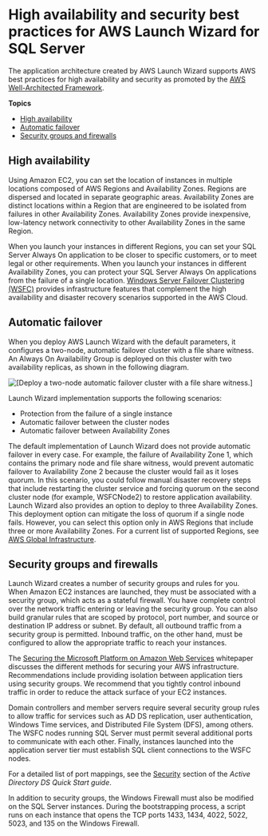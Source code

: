 # High availability and security best practices for AWS Launch Wizard for SQL Server<a name="launch-wizard-best-practices"></a>

The application architecture created by AWS Launch Wizard supports AWS best practices for high availability and security as promoted by the [AWS Well\-Architected Framework](https://d1.awsstatic.com/whitepapers/architecture/AWS_Well-Architected_Framework.pdf)\.

**Topics**
+ [High availability](#launch-wizard-ha)
+ [Automatic failover](#launch-wizard-failover)
+ [Security groups and firewalls](#launch-wizard-sql-security)

## High availability<a name="launch-wizard-ha"></a>

Using Amazon EC2, you can set the location of instances in multiple locations composed of AWS Regions and Availability Zones\. Regions are dispersed and located in separate geographic areas\. Availability Zones are distinct locations within a Region that are engineered to be isolated from failures in other Availability Zones\. Availability Zones provide inexpensive, low\-latency network connectivity to other Availability Zones in the same Region\.

When you launch your instances in different Regions, you can set your SQL Server Always On application to be closer to specific customers, or to meet legal or other requirements\. When you launch your instances in different Availability Zones, you can protect your SQL Server Always On applications from the failure of a single location\. [Windows Server Failover Clustering \(WSFC\)](https://docs.aws.amazon.com/quickstart/latest/sql/overview.html) provides infrastructure features that complement the high availability and disaster recovery scenarios supported in the AWS Cloud\.

## Automatic failover<a name="launch-wizard-failover"></a>

When you deploy AWS Launch Wizard with the default parameters, it configures a two\-node, automatic failover cluster with a file share witness\. An Always On Availability Group is deployed on this cluster with two availability replicas, as shown in the following diagram\.

![\[Deploy a two-node automatic failover cluster with a file share witness.\]](http://docs.aws.amazon.com/launchwizard/latest/userguide/images/sql-server-automatic-failover-2.png)

Launch Wizard implementation supports the following scenarios:
+ Protection from the failure of a single instance
+ Automatic failover between the cluster nodes
+ Automatic failover between Availability Zones

The default implementation of Launch Wizard does not provide automatic failover in every case\. For example, the failure of Availability Zone 1, which contains the primary node and file share witness, would prevent automatic failover to Availability Zone 2 because the cluster would fail as it loses quorum\. In this scenario, you could follow manual disaster recovery steps that include restarting the cluster service and forcing quorum on the second cluster node \(for example, WSFCNode2\) to restore application availability\. Launch Wizard also provides an option to deploy to three Availability Zones\. This deployment option can mitigate the loss of quorum if a single node fails\. However, you can select this option only in AWS Regions that include three or more Availability Zones\. For a current list of supported Regions, see [AWS Global Infrastructure](https://aws.amazon.com/about-aws/global-infrastructure/)\.

## Security groups and firewalls<a name="launch-wizard-sql-security"></a>

Launch Wizard creates a number of security groups and rules for you\. When Amazon EC2 instances are launched, they must be associated with a security group, which acts as a stateful firewall\. You have complete control over the network traffic entering or leaving the security group\. You can also build granular rules that are scoped by protocol, port number, and source or destination IP address or subnet\. By default, all outbound traffic from a security group is permitted\. Inbound traffic, on the other hand, must be configured to allow the appropriate traffic to reach your instances\. 

The [Securing the Microsoft Platform on Amazon Web Services](https://d1.awsstatic.com/whitepapers/aws-microsoft-platform-security.pdf) whitepaper discusses the different methods for securing your AWS infrastructure\. Recommendations include providing isolation between application tiers using security groups\. We recommend that you tightly control inbound traffic in order to reduce the attack surface of your EC2 instances\.

Domain controllers and member servers require several security group rules to allow traffic for services such as AD DS replication, user authentication, Windows Time services, and Distributed File System \(DFS\), among others\. The WSFC nodes running SQL Server must permit several additional ports to communicate with each other\. Finally, instances launched into the application server tier must establish SQL client connections to the WSFC nodes\.

For a detailed list of port mappings, see the [Security](https://docs.aws.amazon.com/quickstart/latest/active-directory-ds/security.html) section of the *Active Directory DS Quick Start guide*\.

In addition to security groups, the Windows Firewall must also be modified on the SQL Server instances\. During the bootstrapping process, a script runs on each instance that opens the TCP ports 1433, 1434, 4022, 5022, 5023, and 135 on the Windows Firewall\.
